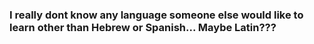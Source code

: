 ### I really dont know any language someone else would like to learn other than Hebrew or Spanish... Maybe Latin???
